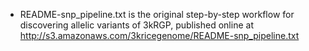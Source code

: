 * README-snp_pipeline.txt is the original step-by-step workflow for discovering allelic variants of 3kRGP, published online at http://s3.amazonaws.com/3kricegenome/README-snp_pipeline.txt
